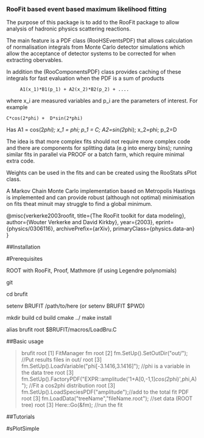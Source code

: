 ### RooFit based event based maximum likelihood fitting

The purpose of this package is to add to the RooFit package to allow
analysis of hadronic physics scattering reactions.

The main feature is a PDF class (RooHSEventsPDF) that allows calculation of normalisation
integrals from Monte Carlo detector simulations which allow the acceptance
of detector systems to be corrected for when extracting obervables.

In addition the (RooComponentsPDF) class provides caching of these integrals
for fast evaluation when the PDF is a sum of products

    	 A1(x_1)*B1(p_1) + A2(x_2)*B2(p_2) + ....

where x_i are measured variables and p_i are the parameters of interest.
For example

	C*cos(2*phi) +  D*sin(2*phi)
	
Has A1 = cos(2*phi); x_1 = phi; p_1 = C; A2=sin(2*phi); x_2=phi; p_2=D 


The idea is that more complex fits should not require more complex code
and there are components for splitting data (e.g into energy bins); running
similar fits in parallel via PROOF or a batch farm, which require minimal
extra code.

Weights can be used in the fits and can be created using the RooStats sPlot
class.

A Markov Chain Monte Carlo implementation based on Metropolis Hastings is
implemented and can provide robust (although not optimal) minimisation on
fits theat minuit may struggle to find a global minimum.

@misc{verkerke2003roofit,
    title={The RooFit toolkit for data modeling},
    author={Wouter Verkerke and David Kirkby},
    year={2003},
    eprint={physics/0306116},
    archivePrefix={arXiv},
    primaryClass={physics.data-an}
}

##Installation

#Prerequisites

ROOT with RooFit, Proof, Mathmore (if using Legendre polynomials)

git

cd brufit

setenv BRUFIT /path/to/here (or setenv BRUFIT $PWD)

mkdir build
cd build
cmake ../
make install

alias brufit root $BRUFIT/macros/LoadBru.C

##Basic usage

> brufit
root [1] FitManager fm
root [2] fm.SetUp().SetOutDir("out/"); //Put results files in out/
root [3] fm.SetUp().LoadVariable("phi[-3.1416,3.1416]"); //phi is a variable in the data tree
root [3] fm.SetUp().FactoryPDF("EXPR::amplitude('1+A[0,-1,1]*cos(2*phi)',phi,A)"); //Fit a cos2phi distribution
root [3] fm.SetUp().LoadSpeciesPDF("amplitude");//add to the total fit PDF 
root [3] fm.LoadData("treeName","fileName.root"); //set data (ROOT tree)
root [3] Here::Go(&fm); //run the fit

##Tutorials

#sPlotSimple